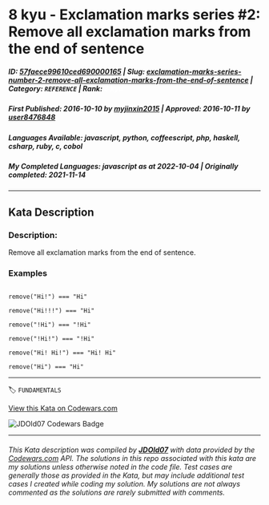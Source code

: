 # 8 kyu - Exclamation marks series #2: Remove all exclamation marks from the end of sentence

##### **ID**: [57faece99610ced690000165](https://www.codewars.com/kata/57faece99610ced690000165) | **Slug**: [exclamation-marks-series-number-2-remove-all-exclamation-marks-from-the-end-of-sentence](https://www.codewars.com/kata/57faece99610ced690000165) | **Category**: `REFERENCE` | **Rank**: <span style="color:white">8 kyu</span>

##### **First Published**: 2016-10-10 ***by*** [myjinxin2015](https://www.codewars.com/users/myjinxin2015) | **Approved**: 2016-10-11 ***by*** [user8476848](https://www.codewars.com/users/user8476848)

##### **Languages Available**: javascript, python, coffeescript, php, haskell, csharp, ruby, c, cobol

##### **My Completed Languages**: javascript ***as at*** 2022-10-04 | **Originally completed**: 2021-11-14

---

## Kata Description


### Description:



 Remove all exclamation marks from the end of sentence.



### Examples



```

remove("Hi!") === "Hi"

remove("Hi!!!") === "Hi"

remove("!Hi") === "!Hi"

remove("!Hi!") === "!Hi"

remove("Hi! Hi!") === "Hi! Hi"

remove("Hi") === "Hi"

```



---


🏷 `FUNDAMENTALS`


[View this Kata on Codewars.com](https://www.codewars.com/kata/57faece99610ced690000165)

![](https://www.codewars.com/users/jdold07/badges/large "JDOld07 Codewars Badge")

---

###### *This Kata description was compiled by [**JDOld07**](https://tpstech.dev) with data provided by the [Codewars.com](https://www.codewars.com) API.  The solutions in this repo associated with this kata are my solutions unless otherwise noted in the code file.  Test cases are generally those as provided in the Kata, but may include additional test cases I created while coding my solution.  My solutions are not always commented as the solutions are rarely submitted with comments.*
